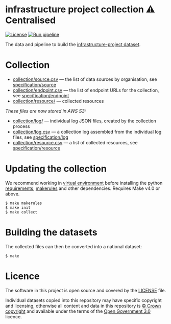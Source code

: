 # infrastructure project collection ⚠️ Centralised

[![License](https://img.shields.io/github/license/mashape/apistatus.svg)](https://github.com/digital-land/infrastrucutre-project-collection/blob/main/LICENSE)
[![Run pipeline](https://github.com/digital-land/infrastructure-project-collection/actions/workflows/run.yml/badge.svg)](https://github.com/digital-land/infrastructure-project-collection/actions/workflows/run.yml)

The data and pipeline to build the [infrastructure-project dataset](https://www.digital-land.info/dataset/infrastructure-project).

# Collection

* [collection/source.csv](collection/source.csv) — the list of data sources by organisation, see [specification/source](https://digital-land.github.io/specification/schema/source/)
* [collection/endpoint.csv](collection/endpoint.csv) — the list of endpoint URLs for the collection, see [specification/endpoint](https://digital-land.github.io/specification/schema/endpoint)
* [collection/resource/](collection/resource/) — collected resources

*These files are now stored in AWS S3:*

* [collection/log/](https://files.planning.data.gov.uk/infrastructure-project-collection/collection/log/) — individual log JSON files, created by the collection process
* [collection/log.csv](https://files.planning.data.gov.uk/infrastructure-project-collection/collection/log.csv) — a collection log assembled from the individual log files, see [specification/log](https://files.planning.data.gov.uk/infrastructure-project-collection/https://digital-land.github.io/specification/schema/log)
* [collection/resource.csv](https://files.planning.data.gov.uk/infrastructure-project-collection/collection/resource.csv) — a list of collected resources, see [specification/resource](https://files.planning.data.gov.uk/infrastructure-project-collection/https://digital-land.github.io/specification/schema/resource)

# Updating the collection

We recommend working in [virtual environment](http://docs.python-guide.org/en/latest/dev/virtualenvs/) before installing the python [requirements](requirements.txt), [makerules](https://github.com/digital-land/makerules) and other dependencies. Requires Make v4.0 or above.

    $ make makerules
    $ make init
    $ make collect

# Building the datasets

The collected files can then be converted into a national dataset:

    $ make

# Licence

The software in this project is open source and covered by the [LICENSE](LICENSE) file.

Individual datasets copied into this repository may have specific copyright and licensing, otherwise all content and data in this repository is
[© Crown copyright](http://www.nationalarchives.gov.uk/information-management/re-using-public-sector-information/copyright-and-re-use/crown-copyright/)
and available under the terms of the [Open Government 3.0](https://www.nationalarchives.gov.uk/doc/open-government-licence/version/3/) licence.
